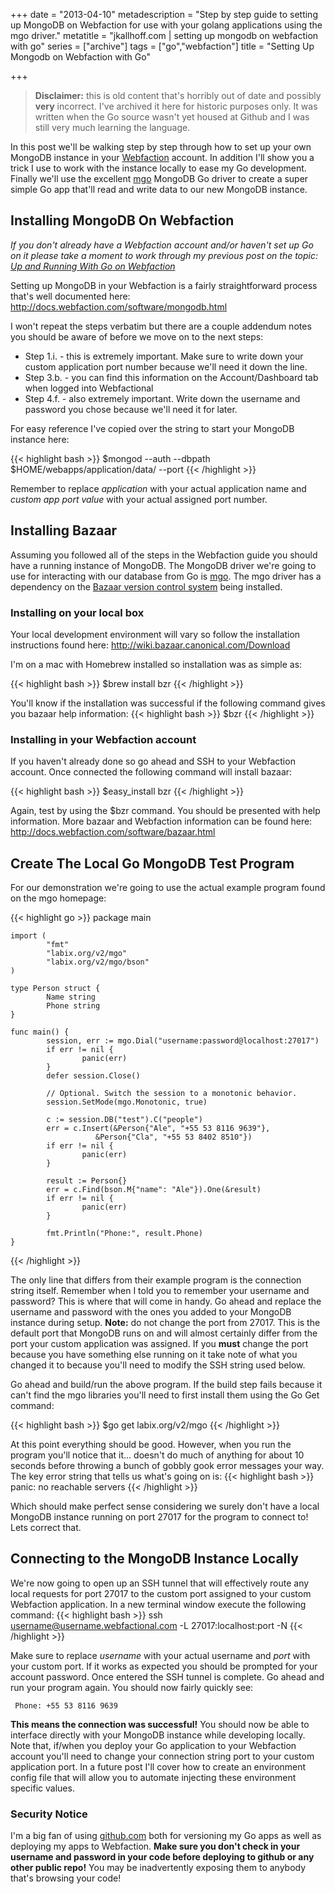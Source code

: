 +++
date = "2013-04-10"
metadescription = "Step by step guide to setting up MongoDB on Webfaction for use with your golang applications using the mgo driver."
metatitle = "jkallhoff.com | setting up mongodb on webfaction with go"
series = ["archive"]
tags = ["go","webfaction"]
title = "Setting Up Mongodb on Webfaction with Go"

+++

> **Disclaimer:** this is old content that's horribly out of date and possibly **very** incorrect. I've archived it here for historic purposes only. It was written when the Go source wasn't yet housed at Github and I was still very much learning the language.

In this post we'll be walking step by step through how to set up your own MongoDB instance in your [Webfaction][1] account. In addition I'll show you a trick I use to work with the instance locally to ease my Go development. Finally we'll use the excellent [mgo][2] MongoDB Go driver to create a super simple Go app that'll read and write data to our new MongoDB instance.

## Installing MongoDB On Webfaction

*If you don't already have a Webfaction account and/or haven't set up Go on it please take a moment to work through my previous post on the topic: [Up and Running With Go on Webfaction][3]*

Setting up MongoDB in your Webfaction is a fairly straightforward process that's well documented here: <http://docs.webfaction.com/software/mongodb.html>

I won't repeat the steps verbatim but there are a couple addendum notes you should be aware of before we move on to the next steps:

*   Step 1.i. - this is extremely important. Make sure to write down your custom application port number because we'll need it down the line.
*   Step 3.b. - you can find this information on the Account/Dashboard tab when logged into Webfactional
*   Step 4.f. - also extremely important. Write down the username and password you chose because we'll need it for later.

For easy reference I've copied over the string to start your MongoDB instance here:

{{< highlight bash >}}
$mongod --auth --dbpath $HOME/webapps/application/data/ --port <custom app port value>
{{< /highlight >}}

Remember to replace *application* with your actual application name and *custom app port value* with your actual assigned port number.

## Installing Bazaar

Assuming you followed all of the steps in the Webfaction guide you should have a running instance of MongoDB. The MongoDB driver we're going to use for interacting with our database from Go is [mgo][2]. The mgo driver has a dependency on the [Bazaar version control system][5] being installed.

### Installing on your local box

Your local development environment will vary so follow the installation instructions found here: <http://wiki.bazaar.canonical.com/Download>

I'm on a mac with Homebrew installed so installation was as simple as:

{{< highlight bash >}}
     $brew install bzr
{{< /highlight >}}

You'll know if the installation was successful if the following command gives you bazaar help information:
{{< highlight bash >}}
     $bzr
{{< /highlight >}}

### Installing in your Webfaction account

If you haven't already done so go ahead and SSH to your Webfaction account. Once connected the following command will install bazaar:

{{< highlight bash >}}
     $easy_install bzr
{{< /highlight >}}

Again, test by using the $bzr command. You should be presented with help information. More bazaar and Webfaction information can be found here: <http://docs.webfaction.com/software/bazaar.html>

## Create The Local Go MongoDB Test Program

For our demonstration we're going to use the actual example program found on the mgo homepage:

{{< highlight go >}}
    package main
    
    import (
            "fmt"
            "labix.org/v2/mgo"
            "labix.org/v2/mgo/bson"
    )
    
    type Person struct {
            Name string
            Phone string
    }
    
    func main() {
            session, err := mgo.Dial("username:password@localhost:27017")
            if err != nil {
                    panic(err)
            }
            defer session.Close()
    
            // Optional. Switch the session to a monotonic behavior.
            session.SetMode(mgo.Monotonic, true)
    
            c := session.DB("test").C("people")
            err = c.Insert(&Person{"Ale", "+55 53 8116 9639"},
                       &Person{"Cla", "+55 53 8402 8510"})
            if err != nil {
                    panic(err)
            }
    
            result := Person{}
            err = c.Find(bson.M{"name": "Ale"}).One(&result)
            if err != nil {
                    panic(err)
            }
    
            fmt.Println("Phone:", result.Phone)
    }
{{< /highlight >}}

The only line that differs from their example program is the connection string itself. Remember when I told you to remember your username and password? This is where that will come in handy. Go ahead and replace the username and password with the ones you added to your MongoDB instance during setup. **Note:** do not change the port from 27017. This is the default port that MongoDB runs on and will almost certainly differ from the port your custom application was assigned. If you **must** change the port because you have something else running on it take note of what you changed it to because you'll need to modify the SSH string used below.

Go ahead and build/run the above program. If the build step fails because it can't find the mgo libraries you'll need to first install them using the Go Get command:

{{< highlight bash >}}
     $go get labix.org/v2/mgo
{{< /highlight >}}

At this point everything should be good. However, when you run the program you'll notice that it... doesn't do much of anything for about 10 seconds before throwing a bunch of gobbly gook error messages your way. The key error string that tells us what's going on is:
{{< highlight bash >}}
     panic: no reachable servers
{{< /highlight >}}

Which should make perfect sense considering we surely don't have a local MongoDB instance running on port 27017 for the program to connect to! Lets correct that.

## Connecting to the MongoDB Instance Locally

We're now going to open up an SSH tunnel that will effectively route any local requests for port 27017 to the custom port assigned to your custom Webfaction application. In a new terminal window execute the following command:
{{< highlight bash >}}
     ssh username@username.webfactional.com -L 27017:localhost:port -N
{{< /highlight >}}

Make sure to replace *username* with your actual username and *port* with your custom port. If it works as expected you should be prompted for your account password. Once entered the SSH tunnel is complete. Go ahead and run your program again. You should now fairly quickly see:

     Phone: +55 53 8116 9639
    

**This means the connection was successful!** You should now be able to interface directly with your MongoDB instance while developing locally. Note that, if/when you deploy your Go application to your Webfaction account you'll need to change your connection string port to your custom application port. In a future post I'll cover how to create an environment config file that will allow you to automate injecting these environment specific values.

### Security Notice

I'm a big fan of using [github.com][6] both for versioning my Go apps as well as deploying my apps to Webfaction. **Make sure you don't check in your username and password in your code before deploying to github or any other public repo!** You may be inadvertently exposing them to anybody that's browsing your code!

 [1]: http://www.webfaction.com
 [2]: http://labix.org/mgo
 [3]: http://jessekallhoff.com/2013/04/04/up-and-running-with-go-on-webfaction/
 [5]: http://wiki.bazaar.canonical.com/
 [6]: http://github.com